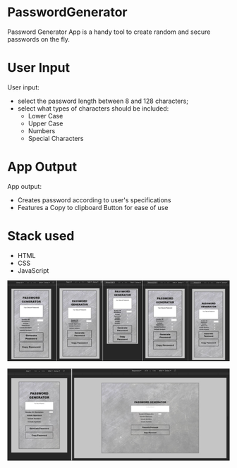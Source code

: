 # PasswordGenerator

Password Generator App is a handy tool to create random and secure passwords on the fly.


# User Input

User input: 

- select the password length between 8 and 128 characters;
- select what types of characters should be included:
    - Lower Case
    - Upper Case
    - Numbers
    - Special Characters


# App Output

App output:

- Creates password according to user's specifications
- Features a Copy to clipboard Button for ease of use



# Stack used

- HTML
- CSS
- JavaScript





![](assets/images/1.jpg)

![](assets/images/2.jpg)
